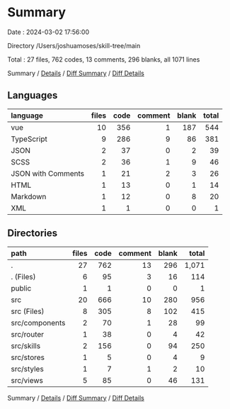 # Summary

Date : 2024-03-02 17:56:00

Directory /Users/joshuamoses/skill-tree/main

Total : 27 files,  762 codes, 13 comments, 296 blanks, all 1071 lines

Summary / [Details](details.md) / [Diff Summary](diff.md) / [Diff Details](diff-details.md)

## Languages
| language | files | code | comment | blank | total |
| :--- | ---: | ---: | ---: | ---: | ---: |
| vue | 10 | 356 | 1 | 187 | 544 |
| TypeScript | 9 | 286 | 9 | 86 | 381 |
| JSON | 2 | 37 | 0 | 2 | 39 |
| SCSS | 2 | 36 | 1 | 9 | 46 |
| JSON with Comments | 1 | 21 | 2 | 3 | 26 |
| HTML | 1 | 13 | 0 | 1 | 14 |
| Markdown | 1 | 12 | 0 | 8 | 20 |
| XML | 1 | 1 | 0 | 0 | 1 |

## Directories
| path | files | code | comment | blank | total |
| :--- | ---: | ---: | ---: | ---: | ---: |
| . | 27 | 762 | 13 | 296 | 1,071 |
| . (Files) | 6 | 95 | 3 | 16 | 114 |
| public | 1 | 1 | 0 | 0 | 1 |
| src | 20 | 666 | 10 | 280 | 956 |
| src (Files) | 8 | 305 | 8 | 102 | 415 |
| src/components | 2 | 70 | 1 | 28 | 99 |
| src/router | 1 | 38 | 0 | 4 | 42 |
| src/skills | 2 | 156 | 0 | 94 | 250 |
| src/stores | 1 | 5 | 0 | 4 | 9 |
| src/styles | 1 | 7 | 1 | 2 | 10 |
| src/views | 5 | 85 | 0 | 46 | 131 |

Summary / [Details](details.md) / [Diff Summary](diff.md) / [Diff Details](diff-details.md)